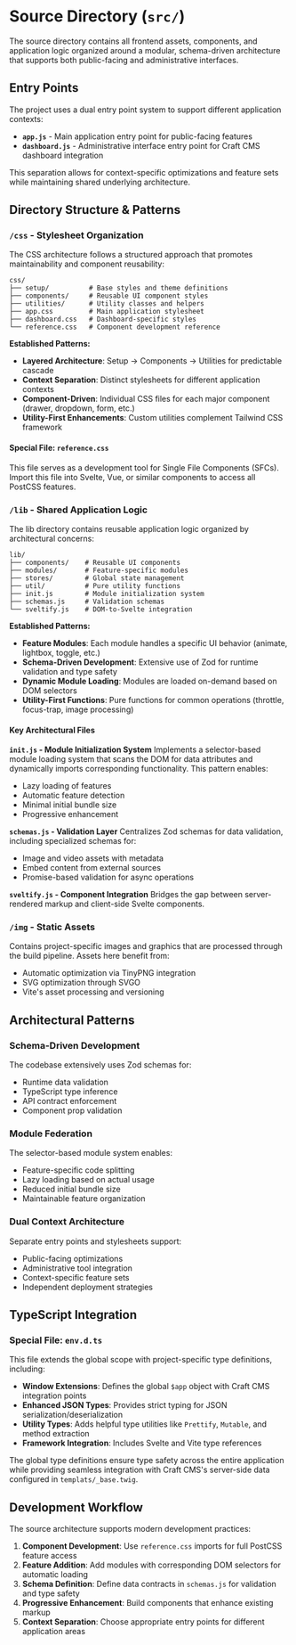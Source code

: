 # Source Directory (`src/`)

The source directory contains all frontend assets, components, and application logic organized around a modular, schema-driven architecture that supports both public-facing and administrative interfaces.

## Entry Points

The project uses a dual entry point system to support different application contexts:

- **`app.js`** - Main application entry point for public-facing features
- **`dashboard.js`** - Administrative interface entry point for Craft CMS dashboard integration

This separation allows for context-specific optimizations and feature sets while maintaining shared underlying architecture.

## Directory Structure & Patterns

### `/css` - Stylesheet Organization

The CSS architecture follows a structured approach that promotes maintainability and component reusability:

```
css/
├── setup/          # Base styles and theme definitions
├── components/     # Reusable UI component styles
├── utilities/      # Utility classes and helpers
├── app.css         # Main application stylesheet
├── dashboard.css   # Dashboard-specific styles
└── reference.css   # Component development reference
```

**Established Patterns:**
- **Layered Architecture**: Setup → Components → Utilities for predictable cascade
- **Context Separation**: Distinct stylesheets for different application contexts
- **Component-Driven**: Individual CSS files for each major component (drawer, dropdown, form, etc.)
- **Utility-First Enhancements**: Custom utilities complement Tailwind CSS framework

#### Special File: `reference.css`
This file serves as a development tool for Single File Components (SFCs). Import this file into Svelte, Vue, or similar components to access all PostCSS features.

### `/lib` - Shared Application Logic

The lib directory contains reusable application logic organized by architectural concerns:

```
lib/
├── components/    # Reusable UI components
├── modules/       # Feature-specific modules
├── stores/        # Global state management
├── util/          # Pure utility functions
├── init.js        # Module initialization system
├── schemas.js     # Validation schemas
└── sveltify.js    # DOM-to-Svelte integration
```

**Established Patterns:**
- **Feature Modules**: Each module handles a specific UI behavior (animate, lightbox, toggle, etc.)
- **Schema-Driven Development**: Extensive use of Zod for runtime validation and type safety
- **Dynamic Module Loading**: Modules are loaded on-demand based on DOM selectors
- **Utility-First Functions**: Pure functions for common operations (throttle, focus-trap, image processing)

#### Key Architectural Files

**`init.js` - Module Initialization System**
Implements a selector-based module loading system that scans the DOM for data attributes and dynamically imports corresponding functionality. This pattern enables:
- Lazy loading of features
- Automatic feature detection
- Minimal initial bundle size
- Progressive enhancement

**`schemas.js` - Validation Layer**
Centralizes Zod schemas for data validation, including specialized schemas for:
- Image and video assets with metadata
- Embed content from external sources
- Promise-based validation for async operations

**`sveltify.js` - Component Integration**
Bridges the gap between server-rendered markup and client-side Svelte components.

### `/img` - Static Assets

Contains project-specific images and graphics that are processed through the build pipeline. Assets here benefit from:
- Automatic optimization via TinyPNG integration
- SVG optimization through SVGO
- Vite's asset processing and versioning

## Architectural Patterns

### Schema-Driven Development
The codebase extensively uses Zod schemas for:
- Runtime data validation
- TypeScript type inference
- API contract enforcement
- Component prop validation

### Module Federation
The selector-based module system enables:
- Feature-specific code splitting
- Lazy loading based on actual usage
- Reduced initial bundle size
- Maintainable feature organization

### Dual Context Architecture
Separate entry points and stylesheets support:
- Public-facing optimizations
- Administrative tool integration
- Context-specific feature sets
- Independent deployment strategies

## TypeScript Integration

### Special File: `env.d.ts`
This file extends the global scope with project-specific type definitions, including:

- **Window Extensions**: Defines the global `$app` object with Craft CMS integration points
- **Enhanced JSON Types**: Provides strict typing for JSON serialization/deserialization
- **Utility Types**: Adds helpful type utilities like `Prettify`, `Mutable`, and method extraction
- **Framework Integration**: Includes Svelte and Vite type references

The global type definitions ensure type safety across the entire application while providing seamless integration with Craft CMS's server-side data configured in `templats/_base.twig`.

## Development Workflow

The source architecture supports modern development practices:

1. **Component Development**: Use `reference.css` imports for full PostCSS feature access
2. **Feature Addition**: Add modules with corresponding DOM selectors for automatic loading
3. **Schema Definition**: Define data contracts in `schemas.js` for validation and type safety
4. **Progressive Enhancement**: Build components that enhance existing markup
5. **Context Separation**: Choose appropriate entry points for different application areas
